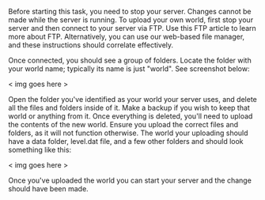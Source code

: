 Before starting this task, you need to stop your server. Changes cannot be made while the server is running.
To upload your own world, first stop your server and then connect to your server via FTP. Use this FTP article to learn more about FTP. Alternatively, you can use our web-based file manager, and these instructions should correlate effectively.

Once connected, you should see a group of folders. Locate the folder with your world name; typically its name is just "world". See screenshot below:

< img goes here >

Open the folder you've identified as your world your server uses, and delete all the files and folders inside of it. Make a backup if you wish to keep that world or anything from it.
Once everything is deleted, you'll need to upload the contents of the new world. Ensure you upload the correct files and folders, as it will not function otherwise. The world your uploading should have a data folder, level.dat file, and a few other folders and should look something like this:

< img goes here >

Once you've uploaded the world you can start your server and the change should have been made.